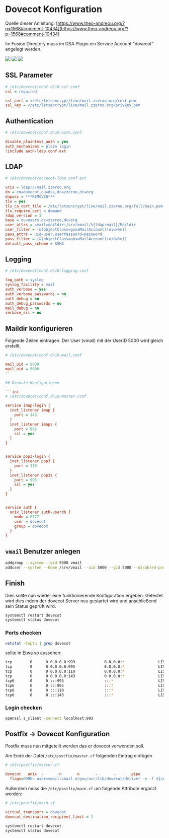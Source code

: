 # Dovecot Konfiguration

Quelle dieser Anleitung: [https://www.theo-andreou.org/?p=1568#comment-10434](https://www.theo-andreou.org/?p=1568#comment-10434)

Im Fusion Directory muss im DSA Plugin ein Service Account "dovecot" angelegt werden.

[![](./images/fd-dsa-dovecot-01.png)](./images/fd-dsa-dovecot-01.png)
[![](./images/fd-dsa-dovecot-02.png)](./images/fd-dsa-dovecot-02.png)
[![](./images/fd-dsa-dovecot-03.png)](./images/fd-dsa-dovecot-03.png)

## SSL Parameter

```ini
# /etc/dovecot/conf.d/10-ssl.conf 
ssl = required

ssl_cert = </etc/letsencrypt/live/mail.zzeroo.org/cert.pem
ssl_key = </etc/letsencrypt/live/mail.zzeroo.org/privkey.pem
```

## Authentication 

```ini
# /etc/dovecot/conf.d/10-auth.conf

disable_plaintext_auth = yes
auth_mechanisms = plain login
!include auth-ldap.conf.ext
```

## LDAP

```ini
# /etc/dovecot/dovecot-ldap.conf.ext

uris = ldap://mail.zzeroo.org
dn = cn=dovecot,ou=dsa,dc=zzeroo,dc=org
dnpass = ***REMOVED***
tls = yes
tls_ca_cert_file = /etc/letsencrypt/live/mail.zzeroo.org/fullchain.pem
tls_require_cert = demand
ldap_version = 3
base = ou=users,dc=zzeroo,dc=org
user_attrs = =mail=maildir:/srv/vmail/%{ldap:mail}/Maildir
user_filter = (&(objectClass=gosaMailAccount)(uid=%n))
pass_attrs = uid=user,userPassword=password
pass_filter = (&(objectClass=gosaMailAccount)(uid=%n))
default_pass_scheme = SSHA
```

## Logging

```ini
# /etc/dovecot/conf.d/10-logging.conf

log_path = syslog
syslog_facility = mail
auth_verbose = yes
auth_verbose_passwords = no
auth_debug = no
auth_debug_passwords = no
mail_debug = no
verbose_ssl = no
```

## Maildir konfigurieren

Folgende Zeilen eintragen. Der User (vmail) mit der UserID 5000 wird gleich erstellt.

```ini
# /etc/dovecot/conf.d/10-mail.conf

mail_uid = 5000
mail_uid = 5000
``

## Dienste Konfigurieren

```ini
# /etc/dovecot/conf.d/10-master.conf

service imap-login {
  inet_listener imap {
    port = 143
  }
  inet_listener imaps {
    port = 993
    ssl = yes
  }
}


service pop3-login {
  inet_listener pop3 {
    port = 110
  }
  inet_listener pop3s {
    port = 995
    ssl = yes
  }
}


service auth {
  unix_listener auth-userdb {
    mode = 0777
    user = dovecot
    group = dovecot
  }
}
```

## `vmail` Benutzer anlegen

```bash
addgroup --system --gid 5000 vmail
adduser --system --home /srv/vmail --uid 5000 --gid 5000 --disabled-password --disabled-login vmail
```

## Finish

Dies sollte nun wieder eine funktionierende Konfiguration ergeben. Getestet wird dies indem der dovecot Server neu gestartet wird und anschließend sein Status geprüft wird.

```bash
systemctl restart dovecot
systemctl status dovecot
```


### Ports checken

```bash
netstat -lnptu | grep dovecot
```

sollte in Etwa so aussehen:

```bash
tcp        0      0 0.0.0.0:993             0.0.0.0:*               LISTEN      32439/dovecot   
tcp        0      0 0.0.0.0:995             0.0.0.0:*               LISTEN      32439/dovecot   
tcp        0      0 0.0.0.0:110             0.0.0.0:*               LISTEN      32439/dovecot   
tcp        0      0 0.0.0.0:143             0.0.0.0:*               LISTEN      32439/dovecot   
tcp6       0      0 :::993                  :::*                    LISTEN      32439/dovecot   
tcp6       0      0 :::995                  :::*                    LISTEN      32439/dovecot   
tcp6       0      0 :::110                  :::*                    LISTEN      32439/dovecot   
tcp6       0      0 :::143                  :::*                    LISTEN      32439/dovecot 
```

### Login checken

```bash
openssl s_client -connect localhost:993
```

## Postfix -> Dovecot Konfiguration

Postfix muss nun mitgeteilt werden das er dovecot verwenden soll.

Am Ende der Datei `/etc/postfix/master.cf` folgenden Eintrag einfügen

```ini
# /etc/postfix/master.cf

dovecot   unix  -       n       n       -       -       pipe
  flags=ODRhu user=vmail:vmail argv=/usr/lib/dovecot/deliver -e -f ${sender} -d ${recipient}
```

Außerdem muss die `/etc/postfix/main.cf` um folgende Attribute ergänzt werden:

```ini
# /etc/postfix/main.cf

virtual_transport = dovecot
dovecot_destination_recipient_limit = 1
```



```bash
systemctl restart dovecot
systemctl status dovecot
```
